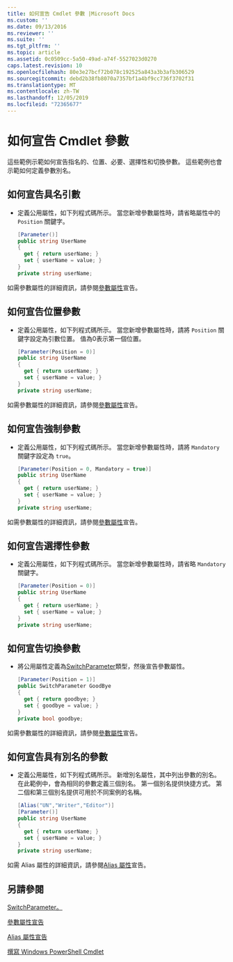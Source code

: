 ```yaml
---
title: 如何宣告 Cmdlet 參數 |Microsoft Docs
ms.custom: ''
ms.date: 09/13/2016
ms.reviewer: ''
ms.suite: ''
ms.tgt_pltfrm: ''
ms.topic: article
ms.assetid: 0c0509cc-5a50-49ad-a74f-5527023d0270
caps.latest.revision: 10
ms.openlocfilehash: 80e3e27bcf72b078c192525a843a3b3afb306529
ms.sourcegitcommit: debd2b38fb8070a7357bf1a4bf9cc736f3702f31
ms.translationtype: MT
ms.contentlocale: zh-TW
ms.lasthandoff: 12/05/2019
ms.locfileid: "72365677"
---
```

# <a name="how-to-declare-cmdlet-parameters"></a>如何宣告 Cmdlet 參數

這些範例示範如何宣告指名的、位置、必要、選擇性和切換參數。 這些範例也會示範如何定義參數別名。

## <a name="how-to-declare-a-named-parameter"></a>如何宣告具名引數

- 定義公用屬性，如下列程式碼所示。 當您新增參數屬性時，請省略屬性中的 `Position` 關鍵字。

    ```csharp
    [Parameter()]
    public string UserName
    {
      get { return userName; }
      set { userName = value; }
    }
    private string userName;
    ```

如需參數屬性的詳細資訊，請參閱[參數屬性](./parameter-attribute-declaration.md)宣告。

## <a name="how-to-declare-a-positional-parameter"></a>如何宣告位置參數

- 定義公用屬性，如下列程式碼所示。 當您新增參數屬性時，請將 `Position` 關鍵字設定為引數位置。 值為0表示第一個位置。

    ```csharp
    [Parameter(Position = 0)]
    public string UserName
    {
      get { return userName; }
      set { userName = value; }
    }
    private string userName;
    ```

如需參數屬性的詳細資訊，請參閱[參數屬性](./parameter-attribute-declaration.md)宣告。

## <a name="how-to-declare-a-mandatory-parameter"></a>如何宣告強制參數

- 定義公用屬性，如下列程式碼所示。 當您新增參數屬性時，請將 `Mandatory` 關鍵字設定為 `true`。

    ```csharp
    [Parameter(Position = 0, Mandatory = true)]
    public string UserName
    {
      get { return userName; }
      set { userName = value; }
    }
    private string userName;
    ```

如需參數屬性的詳細資訊，請參閱[參數屬性](./parameter-attribute-declaration.md)宣告。

## <a name="how-to-declare-an-optional-parameter"></a>如何宣告選擇性參數

- 定義公用屬性，如下列程式碼所示。 當您新增參數屬性時，請省略 `Mandatory` 關鍵字。

    ```csharp
    [Parameter(Position = 0)]
    public string UserName
    {
      get { return userName; }
      set { userName = value; }
    }
    private string userName;
    ```

## <a name="how-to-declare-a-switch-parameter"></a>如何宣告切換參數

- 將公用屬性定義為[SwitchParameter](/dotnet/api/System.Management.Automation.SwitchParameter)類型，然後宣告參數屬性。

    ```csharp
    [Parameter(Position = 1)]
    public SwitchParameter GoodBye
    {
      get { return goodbye; }
      set { goodbye = value; }
    }
    private bool goodbye;
    ```

如需參數屬性的詳細資訊，請參閱[參數屬性](./parameter-attribute-declaration.md)宣告。

## <a name="how-to-declare-a-parameter-with-aliases"></a>如何宣告具有別名的參數

- 定義公用屬性，如下列程式碼所示。 新增別名屬性，其中列出參數的別名。 在此範例中，會為相同的參數定義三個別名。 第一個別名提供快捷方式。 第二個和第三個別名提供可用於不同案例的名稱。

    ```csharp
    [Alias("UN","Writer","Editor")]
    [Parameter()]
    public string UserName
    {
      get { return userName; }
      set { userName = value; }
    }
    private string userName;
    ```

如需 Alias 屬性的詳細資訊，請參閱[Alias 屬性](./alias-attribute-declaration.md)宣告。

## <a name="see-also"></a>另請參閱

[SwitchParameter。](/dotnet/api/System.Management.Automation.SwitchParameter)

[參數屬性宣告](./parameter-attribute-declaration.md)

[Alias 屬性宣告](./alias-attribute-declaration.md)

[撰寫 Windows PowerShell Cmdlet](./writing-a-windows-powershell-cmdlet.md)
